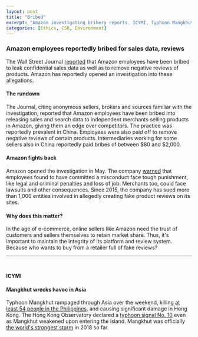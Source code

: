 ```yaml
---
layout: post
title: "Bribed"
excerpt: "Amazon investigating bribery reports. ICYMI, Typhoon Mangkhut was the world's strongest storm this year."
categories: [Ethics, CSR, Environment]
---
```


### Amazon employees reportedly bribed for sales data, reviews

The Wall Street Journal <a href="https://www.wsj.com/articles/amazon-investigates-employees-leaking-data-for-bribes-1537106401" target="_blank">reported</a> that Amazon employees have been bribed to leak confidential sales data as well as to remove negative reviews of products. Amazon has reportedly opened an investigation into these allegations.

#### The rundown

The Journal, citing anonymous sellers, brokers and sources familiar with the investigation, reported that Amazon employees have been bribed into releasing sales and search data to independent merchants selling products in Amazon, giving them an edge over competitors. The practice was reportedly prevalent in China. Employees were also paid off to remove negative reviews of certain products. Intermediaries working for some sellers also in China reportedly paid bribes of between $80 and $2,000.  

#### Amazon fights back

Amazon opened the investigation in May. The company <a href="https://www.cnet.com/news/amazon-reportedly-probing-employees-leaking-data-for-bribes/" target="_blank">warned</a> that employees found to have committed a misconduct face tough punishment, like legal and criminal penalties and loss of job. Merchants too, could face lawsuits and other consequences. Since 2015, the company has sued more than 1,000 entities involved in allegedly creating fake product reviews on its sites.

#### Why does this matter?

In the age of e-commerce, online sellers like Amazon need the trust of customers and sellers themselves to retain market share. Thus, it's important to maintain the integrity of its platform and review system. Because who wants to buy from a retailer full of fake reviews?

* * *
<br />

**ICYMI**

#### **Mangkhut wrecks havoc in Asia**

Typhoon Mangkhut rampaged through Asia over the weekend, killing <a href="https://edition.cnn.com/2018/09/16/asia/typhoon-mangkhut-ompong-philippines-intl/index.html" target="_blank">at least 54 people in the Philippines</a>, and causing significant damage in Hong Kong. The Hong Kong Observatory declared a <a href="https://www.scmp.com/news/hong-kong/health-environment/article/2164523/its-official-typhoon-mangkhut-was-most-intense" target="_blank">typhoon signal No. 10</a> even as Mangkhut weakened upon entering the island. Mangkhut was officially <a href="https://www.cnn.com/2018/09/16/asia/typhoon-mangkhut-china-hong-kong-intl/index.html" target="_blank">the world's strongest storm</a> in 2018 so far.
